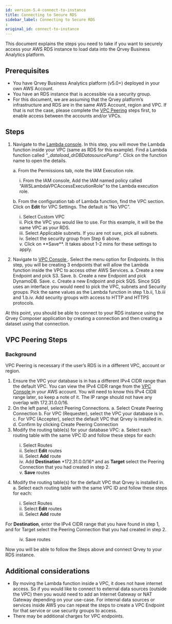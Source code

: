 ```yaml
---
id: version-5.4-connect-to-instance
title: Connecting to Secure RDS
sidebar_label: Connecting to Secure RDS
: 
original_id: connect-to-instance
---
```


This document explains the steps you need to take if you want to securely access your AWS RDS instance to load data into the Qrvey Business Analytics platform.

## Prerequisites
* You have Qrvey Business Analytics platform (v5.0+) deployed in your own AWS Account.
* You have an RDS instance that is accessible via a security group.
* For this document, we are assuming that the Qrvey platform’s infrastructure and RDS are in the same AWS Account, region and VPC. If that is not the case, please complete the <a href="#vpc-peering-steps">VPC Peering</a> steps first, to enable access between the accounts and/or VPCs.

## Steps
1. Navigate to the <a href="https://console.aws.amazon.com/lambda">Lambda console</a>. In this step, you will move the Lambda function inside your VPC (same as RDS for this example). Find a Lambda function called *“<prefix>_dataload_drDBDatasourcePump”*. Click on the function name to open the details. 

<ul style="list-style: none;">
<li>a. From the Permissions tab, note the IAM Execution role.</li>
</ul>
<ul style="list-style: none; margin-left:20px;">
<li>  i. From the IAM console, Add the IAM named policy called “AWSLambdaVPCAccessExecutionRole” to the Lambda execution role.<br></li>
</ul>
<ul style="list-style: none;">
<li>b. From the configuration tab of Lambda function, find the VPC section. Click on <strong>Edit</strong> for VPC Settings. The default is “No VPC”.<br></li>
</ul>
<ul style="list-style: none; margin-left:20px;">
 <li>  i. Select Custom VPC </li> 
 <li>  ii. Pick the VPC you would like to use. For this example, it will be the same VPC as your RDS. </li> 
 <li>  iii. Select Applicable subnets. If you are not sure, pick all subnets. </li> 
 <li>  iv. Select the security group from Step 6 above. </li> 
 <li>  v. Click on **Save**. It takes about 1-2 mins for these settings to apply. </li> 
 </ul>

2. Navigate to <a href="https://console.aws.amazon.com/vpc"> VPC Console </a>. Select the menu option for Endpoints. In this step, you will be creating 3 endpoints that will allow the Lambda function inside the VPC to access other AWS Services.
a. Create a new Endpoint and pick S3. Save.
b. Create a new Endpoint and pick DynamoDB. Save.
c. Create a new Endpoint and pick SQS. Since SQS uses an interface you would need to pick the VPC, subnets and Security groups. Pick the same values as the Lambda function in step 1.b.ii, 1.b.iii and 1.b.iv. Add security groups with access to HTTP and HTTPS protocols. 

At this point, you should be able to connect to your RDS instance using the Qrvey Composer application by creating a connection and then creating a dataset using that connection.

## VPC Peering Steps

### Background

VPC Peering is necessary if the user’s RDS is in a different VPC, account or region.

1. Ensure the VPC your database is in has a different IPv4 CIDR range than the default VPC. You can view the IPv4 CIDR range from the <a href="https://console.aws.amazon.com/vpc"> VPC Console </a> in your AWS account. You will need to know this IPv4 CIDR range later, so keep a note of it. The IP range should not have any overlap with 172.31.0.0/16.
2. On the left panel, select Peering Connections.
a. Select Create Peering Connection
b. For VPC (Requester), select the VPC your database is in.
c. For VPC (Accepter), select the default VPC that Qrvey is installed in.
d. Confirm by clicking Create Peering Connection
3. Modify the routing table(s) for your database VPC:
a. Select each routing table with the same VPC ID and follow these steps for each:

<ul style="list-style: none; margin-left:20px;">
  <li>i. Select Routes</li>
  <li>ii. Select <strong>Edit</strong> routes</li>
  <li>iii. Select <strong>Add</strong> route</li>
  <li>iv. Add <strong>Destination</strong> *172.31.0.0/16* and as <strong>Target</strong> select the Peering Connection that you had created in step 2.</li>
  <li>v. <strong>Save</strong> routes</li>
</ul>

4. Modify the routing table(s) for the default VPC that Qrvey is installed in.
a. Select each routing table with the same VPC ID and follow these steps for each:

<ul style="list-style: none; margin-left:20px;">
   <li>i. Select Routes</li>
   <li>ii. Select <strong>Edit</strong> routes</li>
   <li>iii. Select <strong>Add</strong> route</li>
</ul>

For **Destination**, enter the IPv4 CIDR range that you have found in step 1, and for Target select the Peering Connection that you had created in step 2.

<ul style="list-style: none; margin-left:20px;">
  <li> iv. Save routes </li>
</ul>

Now you will be able to follow the Steps above and connect Qrvey to your RDS instance.

## Additional considerations
* By moving the Lambda function inside a VPC, it does not have internet access. So if you would like to connect to external data sources (outside the VPC) then you would need to add an Internet Gateway or NAT Gateway depending on your use-case. For internal data sources or services inside AWS you can repeat the steps to create a VPC Endpoint for that service or use security groups to access.
* There may be additional charges for VPC endpoints.


